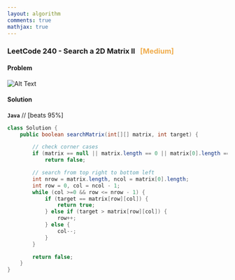 ```yaml
---
layout: algorithm
comments: true
mathjax: true
---
```


### LeetCode 240 - Search a 2D Matrix II &nbsp; <span style="color:#F0AD4E;">[Medium]</span>

#### Problem

![Alt Text]({{site.baseurl}}/algorithms/leetcode/images/leetcode240.png)


#### Solution

**`Java`**
// [beats 95%]
```java
class Solution {
    public boolean searchMatrix(int[][] matrix, int target) {

        // check corner cases
        if (matrix == null || matrix.length == 0 || matrix[0].length == 0)
            return false;

        // search from top right to bottom left
        int nrow = matrix.length, ncol = matrix[0].length;
        int row = 0, col = ncol - 1;
        while (col >=0 && row <= nrow - 1) {
            if (target == matrix[row][col]) {
                return true;
            } else if (target > matrix[row][col]) {
                row++;
            } else {
                col--;
            }
        }

        return false;
    }
}
```

<br><br>
